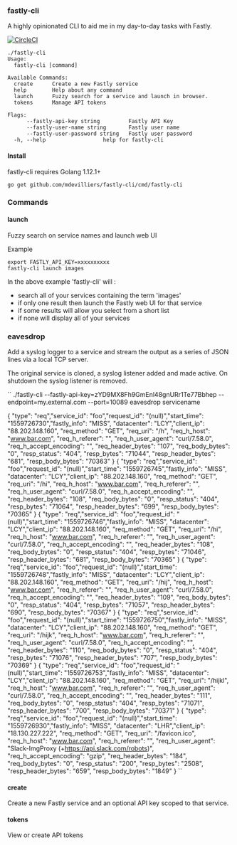 ### fastly-cli

A highly opinionated CLI to aid me in my day-to-day tasks with Fastly.

[![CircleCI](https://circleci.com/gh/mdevilliers/fastly-cli.svg?style=svg)](https://circleci.com/gh/mdevilliers/fastly-cli)

```
./fastly-cli
Usage:
  fastly-cli [command]

Available Commands:
  create      Create a new Fastly service
  help        Help about any command
  launch      Fuzzy search for a service and launch in browser.
  tokens      Manage API tokens

Flags:
      --fastly-api-key string         Fastly API Key
      --fastly-user-name string       Fastly user name
      --fastly-user-password string   Fastly user password
  -h, --help                  help for fastly-cli
```

#### Install

fastly-cli requires Golang 1.12.1+
```
go get github.com/mdevilliers/fastly-cli/cmd/fastly-cli
```

### Commands

#### launch

Fuzzy search on service names and launch web UI

Example

```
export FASTLY_API_KEY=xxxxxxxxxx
fastly-cli launch images 
```

In the above example 'fastly-cli' will :
- search all of your services containing the term 'images'
- if only one result then launch the Fastly web UI for that service
- if some results will allow you select from a short list
- if none will display all of your services

### eavesdrop

Add a syslog logger to a service and stream the output as a series of JSON lines via a local TCP server.

The original service is cloned, a syslog listener added and made active. On shutdown the syslog listener is removed.

``
./fastly-cli --fastly-api-key=zYD9MX8Fh9GmEnl48gnURr1Te77Bbhep --endpoint=my.external.com --port=10089 eavesdrop servicename

{ "type": "req","service_id": "foo","request_id": "(null)","start_time": "1559726730","fastly_info": "MISS", "datacenter": "LCY","client_ip": "88.202.148.160", "req_method": "GET", "req_uri": "/h", "req_h_host": "www.bar.com", "req_h_referer": "", "req_h_user_agent": "curl/7.58.0", "req_h_accept_encoding": "", "req_header_bytes": "107", "req_body_bytes": "0", "resp_status": "404", "resp_bytes": "71044", "resp_header_bytes": "681", "resp_body_bytes": "70363" }
{ "type": "req","service_id": "foo","request_id": "(null)","start_time": "1559726745","fastly_info": "MISS", "datacenter": "LCY","client_ip": "88.202.148.160", "req_method": "GET", "req_uri": "/hi", "req_h_host": "www.bar.com", "req_h_referer": "", "req_h_user_agent": "curl/7.58.0", "req_h_accept_encoding": "", "req_header_bytes": "108", "req_body_bytes": "0", "resp_status": "404", "resp_bytes": "71064", "resp_header_bytes": "699", "resp_body_bytes": "70365" }
{ "type": "req","service_id": "foo","request_id": "(null)","start_time": "1559726746","fastly_info": "MISS", "datacenter": "LCY","client_ip": "88.202.148.160", "req_method": "GET", "req_uri": "/hi", "req_h_host": "www.bar.com", "req_h_referer": "", "req_h_user_agent": "curl/7.58.0", "req_h_accept_encoding": "", "req_header_bytes": "108", "req_body_bytes": "0", "resp_status": "404", "resp_bytes": "71046", "resp_header_bytes": "681", "resp_body_bytes": "70365" }
{ "type": "req","service_id": "foo","request_id": "(null)","start_time": "1559726748","fastly_info": "MISS", "datacenter": "LCY","client_ip": "88.202.148.160", "req_method": "GET", "req_uri": "/hij", "req_h_host": "www.bar.com", "req_h_referer": "", "req_h_user_agent": "curl/7.58.0", "req_h_accept_encoding": "", "req_header_bytes": "109", "req_body_bytes": "0", "resp_status": "404", "resp_bytes": "71057", "resp_header_bytes": "690", "resp_body_bytes": "70367" }
{ "type": "req","service_id": "foo","request_id": "(null)","start_time": "1559726750","fastly_info": "MISS", "datacenter": "LCY","client_ip": "88.202.148.160", "req_method": "GET", "req_uri": "/hijk", "req_h_host": "www.bar.com", "req_h_referer": "", "req_h_user_agent": "curl/7.58.0", "req_h_accept_encoding": "", "req_header_bytes": "110", "req_body_bytes": "0", "resp_status": "404", "resp_bytes": "71076", "resp_header_bytes": "707", "resp_body_bytes": "70369" }
{ "type": "req","service_id": "foo","request_id": "(null)","start_time": "1559726753","fastly_info": "MISS", "datacenter": "LCY","client_ip": "88.202.148.160", "req_method": "GET", "req_uri": "/hijkl", "req_h_host": "www.bar.com", "req_h_referer": "", "req_h_user_agent": "curl/7.58.0", "req_h_accept_encoding": "", "req_header_bytes": "111", "req_body_bytes": "0", "resp_status": "404", "resp_bytes": "71071", "resp_header_bytes": "700", "resp_body_bytes": "70371" }
{ "type": "req","service_id": "foo","request_id": "(null)","start_time": "1559726930","fastly_info": "MISS", "datacenter": "LHR","client_ip": "18.130.227.222", "req_method": "GET", "req_uri": "/favicon.ico", "req_h_host": "www.bar.com", "req_h_referer": "", "req_h_user_agent": "Slack-ImgProxy (+https://api.slack.com/robots)", "req_h_accept_encoding": "gzip", "req_header_bytes": "184", "req_body_bytes": "0", "resp_status": "200", "resp_bytes": "2508", "resp_header_bytes": "659", "resp_body_bytes": "1849" }
``

#### create

Create a new Fastly service and an optional API key scoped to that service.

#### tokens

View or create API tokens

